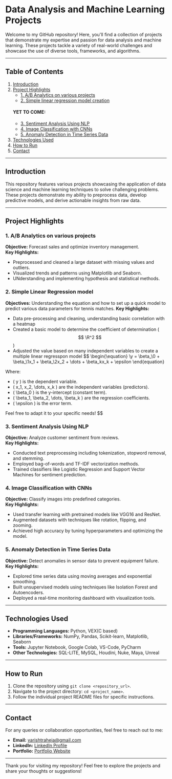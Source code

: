 # Data Analysis and Machine Learning Projects

Welcome to my GitHub repository! Here, you'll find a collection of projects that demonstrate my expertise and passion for data analysis and machine learning. These projects tackle a variety of real-world challenges and showcase the use of diverse tools, frameworks, and algorithms.

---

## Table of Contents
1. [Introduction](#introduction)
2. [Project Highlights](#project-highlights)
   - [1. A/B Analytics on various projects](#1-ab-analytics-on-various-projects)
   - [2. Simple linear regression model creation](#2-simple-linear-regression)
   #### YET TO COME:
   - [3. Sentiment Analysis Using NLP](#3-sentiment-analysis-using-nlp)
   - [4. Image Classification with CNNs](#4-image-classification-with-cnns)
   - [5. Anomaly Detection in Time Series Data](#5-anomaly-detection-in-time-series-data)
3. [Technologies Used](#technologies-used)
4. [How to Run](#how-to-run)
5. [Contact](#contact)

---

## Introduction

This repository features various projects showcasing the application of data science and machine learning techniques to solve challenging problems. These projects demonstrate my ability to preprocess data, develop predictive models, and derive actionable insights from raw data.

---

## Project Highlights

### <a id="1-ab-analytics-on-various-projects">1. A/B Analytics on various projects</a>
**Objective:** Forecast sales and optimize inventory management.  
**Key Highlights:**  
- Preprocessed and cleaned a large dataset with missing values and outliers.
- Visualized trends and patterns using Matplotlib and Seaborn.
- UNderstanding and implementing hypothesis and statistical methods.

### <a id="2-simple-linear-regression">2. Simple Linear Regression model</a>
**Objectives:** Understanding the equation and how to set up a quick model to predict various data parameters for tennis matches.
**Key Highlights:**
- Data pre-processing and cleaning, understanding basic correlation with a heatmap
- Created a basic model to determine the coefficient of determination ($$ \R^2 $$ )
- Adjusted the value based on many independent variables to create a multiple linear regresspon model
$$
\begin{\equation} 
    \y = \beta_\0 + \beta_\1x_1 + \beta_\2x_2 + \dots + \beta_kx_k + \epsilon
\end{equation}

Where:
- ( y ) is the dependent variable.
- ( x_1, x_2, \dots, x_k ) are the independent variables (predictors).
- ( \beta_0 ) is the y-intercept (constant term).
- ( \beta_1, \beta_2, \dots, \beta_k ) are the regression coefficients.
- ( \epsilon ) is the error term.

Feel free to adapt it to your specific needs!
$$

### 3. Sentiment Analysis Using NLP
**Objective:** Analyze customer sentiment from reviews.  
**Key Highlights:**  
- Conducted text preprocessing including tokenization, stopword removal, and stemming.
- Employed bag-of-words and TF-IDF vectorization methods.
- Trained classifiers like Logistic Regression and Support Vector Machines for sentiment prediction.

### 4. Image Classification with CNNs
**Objective:** Classify images into predefined categories.  
**Key Highlights:**  
- Used transfer learning with pretrained models like VGG16 and ResNet.
- Augmented datasets with techniques like rotation, flipping, and zooming.
- Achieved high accuracy by tuning hyperparameters and optimizing the model.

### 5. Anomaly Detection in Time Series Data
**Objective:** Detect anomalies in sensor data to prevent equipment failure.  
**Key Highlights:**  
- Explored time series data using moving averages and exponential smoothing.
- Built unsupervised models using techniques like Isolation Forest and Autoencoders.
- Deployed a real-time monitoring dashboard with visualization tools.

---

## Technologies Used
- **Programming Languages:** Python, VEX(C based)
- **Libraries/Frameworks:** NumPy, Pandas, Scikit-learn, Matplotlib, Seaborn
- **Tools:** Jupyter Notebook, Google Colab, VS-Code, PyCharm
- **Other Technologies:** SQL-LITE, MySQL, Houdini, Nuke, Maya, Unreal 

---

## How to Run
1. Clone the repository using `git clone <repository_url>`.
2. Navigate to the project directory: `cd <project_name>`.
4. Follow the individual project README files for specific instructions.

---

## Contact
For any queries or collaboration opportunities, feel free to reach out to me:
- **Email:** [varishtraheja@gmail.com](varishtraheja@gmail.com)
- **LinkedIn:** [LinkedIn Profile](www.linkedin.com/in/varisht-raheja)
- **Portfolio:** [Portfolio Website](http://varishtraheja.wixsite.com/varishtraheja)

---

Thank you for visiting my repository! Feel free to explore the projects and share your thoughts or suggestions!
